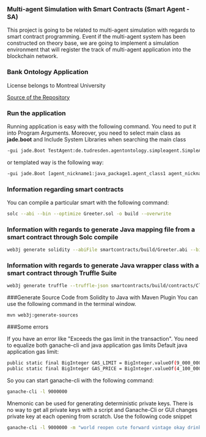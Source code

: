 ### Multi-agent Simulation with Smart Contracts (Smart Agent - SA)

This project is going to be related to multi-agent simulation with regards to smart contract programming. 
Event if the multi-agent system has been constructed on theory base, we are going to implement a simulation environment
that will register the track of multi-agent application into the blockchain network.


### Bank Ontology Application

License belongs to Montreal University

[Source of the Repository](https://www.iro.umontreal.ca/~vaucher/Agents/Jade/Ontologies.htm)


### Run the application

Running application is easy with the following command. You need to put it into Program Arguments. 
Moreover, you need to select main class as **jade.boot** and Include System Libraries when searching the main class 

```bash
-gui jade.Boot TestAgent:de.tudresden.agentontology.simpleagent.SimpleAgent
```

or templated way is the following way: 

```bash
-gui jade.Boot [agent_nickname1:java_package1.agent_class1 agent_nickname2:java_package2.agent_class2 …]
```


### Information regarding smart contracts 

You can compile a particular smart with the following command: 

```bash
solc --abi --bin --optimize Greeter.sol -o build --overwrite
```

### Information with regards to generate Java mapping file from a smart contract through Solc compile

```bash
web3j generate solidity --abiFile smartcontracts/build/Greeter.abi --binFile smartcontracts/build/Greeter.bin --package de.tudresden.agentontology.greeterapp --outputDir src/main/java/
```
### Information with regards to generate Java wrapper class with a smart contract through Truffle Suite

```bash
web3j generate truffle --truffle-json smartcontracts/build/contracts/ClassContract.json --outputDir src/main/java/ --package de.tudresden.agentontology.classcontract
```

###Generate Source Code from Solidity to Java with Maven Plugin
You can use the following command in the terminal window.

```bash
mvn web3j:generate-sources
```
 

###Some errors

If you have an error like "Exceeds the gas limit in the transaction". You need to equalize both ganache-cli and java application gas limits
Default java application gas limit: 

```bash
public static final BigInteger GAS_LIMIT = BigInteger.valueOf(9_000_000);
public static final BigInteger GAS_PRICE = BigInteger.valueOf(4_100_000_000L);
```

So you can start ganache-cli with the following command: 

```bash
ganache-cli -l 9000000
```

Mnemonic can be used for generating deterministic private keys. There is no way to get all private keys with a script 
and Ganache-Cli or GUI changes private key at each opening from scratch. Use the following code snippet

```bash
ganache-cli -l 9000000 -m "world reopen cute forward vintage okay drink margin piano buffalo autumn awful"
```